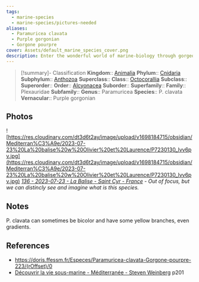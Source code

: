 ```yaml
---
tags:
  - marine-species
  - marine-species/pictures-needed
aliases:
  - Paramuricea clavata
  - Purple gorgonian
  - Gorgone pourpre
cover: Assets/default_marine_species_cover.png
description: Enter the wonderful world of marine-biology through gorgeous underwater pictures of marine animals. Alcyonacea are cnidaria that entangle the gorgonians.
---
```

> [!summary]- Classification
**Kingdom**:: [Animalia](Animalia.md)
**Phylum**:: [Cnidaria](Cnidaria.md)
**Subphylum**:: [Anthozoa](Anthozoa.md)
**Superclass**::
**Class**:: [Octocorallia](Octocorallia.md)
**Subclass**::
**Superorder**::
**Order**:: [Alcyonacea](Alcyonacea.md)
**Suborder**::
**Superfamily**::
**Family**:: Plexauridae
**Subfamily**::
**Genus**:: Paramuricea
**Species**:: P. clavata
**Vernacular**:: Purple gorgonian

## Photos
![https://res.cloudinary.com/dt3d6t2ay/image/upload/v1698184715/obsidian/Mediterran%C3%A9e/2023-07-23%20La%20balise%20w%20Olivier%20et%20Laurence/P7230130_lvv6pv.jpg](https://res.cloudinary.com/dt3d6t2ay/image/upload/v1698184715/obsidian/Mediterran%C3%A9e/2023-07-23%20La%20balise%20w%20Olivier%20et%20Laurence/P7230130_lvv6pv.jpg)
*[136 - 2023-07-23 - La Balise - Saint Cyr - France](136%20-%202023-07-23%20-%20La%20Balise%20-%20Saint%20Cyr%20-%20France.md) - Out of focus, but we can distincly see and imagine what is this species.*

## Notes
P. clavata can sometimes be bicolor and have some yellow branches, even gradients. 

## References
- https://doris.ffessm.fr/Especes/Paramuricea-clavata-Gorgone-pourpre-223/(rOffset)/0
- [Découvrir la vie sous-marine - Méditerranée - Steven Weinberg](Découvrir%20la%20vie%20sous-marine%20-%20Méditerranée%20-%20Steven%20Weinberg.md) p201